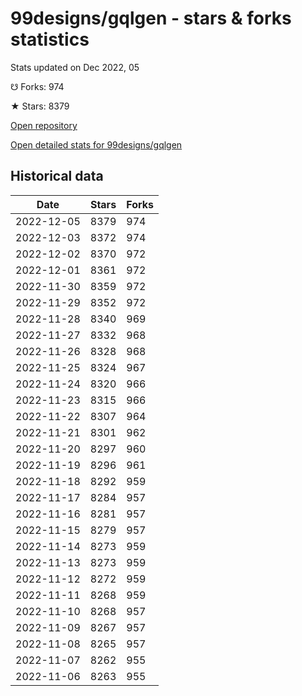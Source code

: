 # 99designs/gqlgen - stars & forks statistics

Stats updated on Dec 2022, 05

☋ Forks: 974

★ Stars: 8379

[Open repository](https://github.com/99designs/gqlgen)

[Open detailed stats for 99designs/gqlgen](https://reviewgithub.com/rep/99designs/gqlgen)

## Historical data
| Date | Stars | Forks |
|------|-------|-------|
| 2022-12-05 | 8379 | 974 | 
| 2022-12-03 | 8372 | 974 | 
| 2022-12-02 | 8370 | 972 | 
| 2022-12-01 | 8361 | 972 | 
| 2022-11-30 | 8359 | 972 | 
| 2022-11-29 | 8352 | 972 | 
| 2022-11-28 | 8340 | 969 | 
| 2022-11-27 | 8332 | 968 | 
| 2022-11-26 | 8328 | 968 | 
| 2022-11-25 | 8324 | 967 | 
| 2022-11-24 | 8320 | 966 | 
| 2022-11-23 | 8315 | 966 | 
| 2022-11-22 | 8307 | 964 | 
| 2022-11-21 | 8301 | 962 | 
| 2022-11-20 | 8297 | 960 | 
| 2022-11-19 | 8296 | 961 | 
| 2022-11-18 | 8292 | 959 | 
| 2022-11-17 | 8284 | 957 | 
| 2022-11-16 | 8281 | 957 | 
| 2022-11-15 | 8279 | 957 | 
| 2022-11-14 | 8273 | 959 | 
| 2022-11-13 | 8273 | 959 | 
| 2022-11-12 | 8272 | 959 | 
| 2022-11-11 | 8268 | 959 | 
| 2022-11-10 | 8268 | 957 | 
| 2022-11-09 | 8267 | 957 | 
| 2022-11-08 | 8265 | 957 | 
| 2022-11-07 | 8262 | 955 | 
| 2022-11-06 | 8263 | 955 | 

